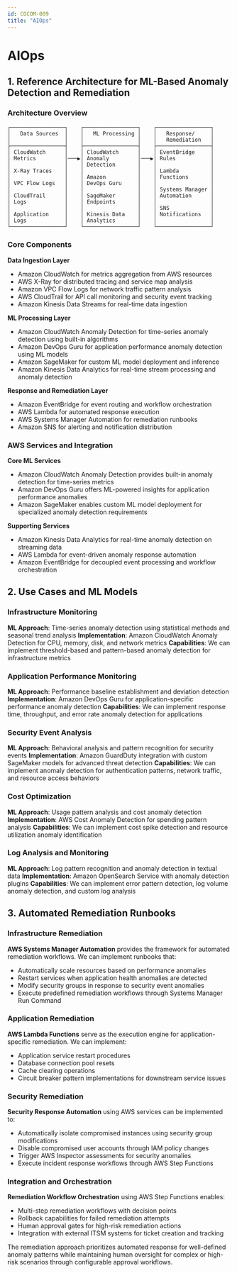 ```yaml
---
id: COCOM-009
title: "AIOps"
---
```


# AIOps

## 1. Reference Architecture for ML-Based Anomaly Detection and Remediation

### Architecture Overview

```
┌─────────────────┐    ┌─────────────────┐    ┌─────────────────┐
│   Data Sources  │    │   ML Processing │    │   Response/     │
│                 │    │                 │    │   Remediation   │
├─────────────────┤    ├─────────────────┤    ├─────────────────┤
│ CloudWatch      │    │ CloudWatch      │    │ EventBridge     │
│ Metrics         │───▶│ Anomaly         │───▶│ Rules           │
│                 │    │ Detection       │    │                 │
│ X-Ray Traces    │    │                 │    │ Lambda          │
│                 │    │ Amazon          │    │ Functions       │
│ VPC Flow Logs   │    │ DevOps Guru     │    │                 │
│                 │    │                 │    │ Systems Manager │
│ CloudTrail      │    │ SageMaker       │    │ Automation      │
│ Logs            │    │ Endpoints       │    │                 │
│                 │    │                 │    │ SNS             │
│ Application     │    │ Kinesis Data    │    │ Notifications   │
│ Logs            │    │ Analytics       │    │                 │
└─────────────────┘    └─────────────────┘    └─────────────────┘
```

### Core Components

**Data Ingestion Layer**
- Amazon CloudWatch for metrics aggregation from AWS resources
- AWS X-Ray for distributed tracing and service map analysis
- Amazon VPC Flow Logs for network traffic pattern analysis
- AWS CloudTrail for API call monitoring and security event tracking
- Amazon Kinesis Data Streams for real-time data ingestion

**ML Processing Layer**
- Amazon CloudWatch Anomaly Detection for time-series anomaly detection using built-in algorithms
- Amazon DevOps Guru for application performance anomaly detection using ML models
- Amazon SageMaker for custom ML model deployment and inference
- Amazon Kinesis Data Analytics for real-time stream processing and anomaly detection

**Response and Remediation Layer**
- Amazon EventBridge for event routing and workflow orchestration
- AWS Lambda for automated response execution
- AWS Systems Manager Automation for remediation runbooks
- Amazon SNS for alerting and notification distribution

### AWS Services and Integration

**Core ML Services**
- Amazon CloudWatch Anomaly Detection provides built-in anomaly detection for time-series metrics
- Amazon DevOps Guru offers ML-powered insights for application performance anomalies
- Amazon SageMaker enables custom ML model deployment for specialized anomaly detection requirements

**Supporting Services**
- Amazon Kinesis Data Analytics for real-time anomaly detection on streaming data
- AWS Lambda for event-driven anomaly response automation
- Amazon EventBridge for decoupled event processing and workflow orchestration

## 2. Use Cases and ML Models

### Infrastructure Monitoring
**ML Approach**: Time-series anomaly detection using statistical methods and seasonal trend analysis
**Implementation**: Amazon CloudWatch Anomaly Detection for CPU, memory, disk, and network metrics
**Capabilities**: We can implement threshold-based and pattern-based anomaly detection for infrastructure metrics

### Application Performance Monitoring
**ML Approach**: Performance baseline establishment and deviation detection
**Implementation**: Amazon DevOps Guru for application-specific performance anomaly detection
**Capabilities**: We can implement response time, throughput, and error rate anomaly detection for applications

### Security Event Analysis
**ML Approach**: Behavioral analysis and pattern recognition for security events
**Implementation**: Amazon GuardDuty integration with custom SageMaker models for advanced threat detection
**Capabilities**: We can implement anomaly detection for authentication patterns, network traffic, and resource access behaviors

### Cost Optimization
**ML Approach**: Usage pattern analysis and cost anomaly detection
**Implementation**: AWS Cost Anomaly Detection for spending pattern analysis
**Capabilities**: We can implement cost spike detection and resource utilization anomaly identification

### Log Analysis and Monitoring
**ML Approach**: Log pattern recognition and anomaly detection in textual data
**Implementation**: Amazon OpenSearch Service with anomaly detection plugins
**Capabilities**: We can implement error pattern detection, log volume anomaly detection, and custom log analysis

## 3. Automated Remediation Runbooks

### Infrastructure Remediation
**AWS Systems Manager Automation** provides the framework for automated remediation workflows. We can implement runbooks that:
- Automatically scale resources based on performance anomalies
- Restart services when application health anomalies are detected
- Modify security groups in response to security event anomalies
- Execute predefined remediation workflows through Systems Manager Run Command

### Application Remediation
**AWS Lambda Functions** serve as the execution engine for application-specific remediation. We can implement:
- Application service restart procedures
- Database connection pool resets
- Cache clearing operations
- Circuit breaker pattern implementations for downstream service issues

### Security Remediation
**Security Response Automation** using AWS services can be implemented to:
- Automatically isolate compromised instances using security group modifications
- Disable compromised user accounts through IAM policy changes
- Trigger AWS Inspector assessments for security anomalies
- Execute incident response workflows through AWS Step Functions

### Integration and Orchestration
**Remediation Workflow Orchestration** using AWS Step Functions enables:
- Multi-step remediation workflows with decision points
- Rollback capabilities for failed remediation attempts
- Human approval gates for high-risk remediation actions
- Integration with external ITSM systems for ticket creation and tracking

The remediation approach prioritizes automated response for well-defined anomaly patterns while maintaining human oversight for complex or high-risk scenarios through configurable approval workflows.
